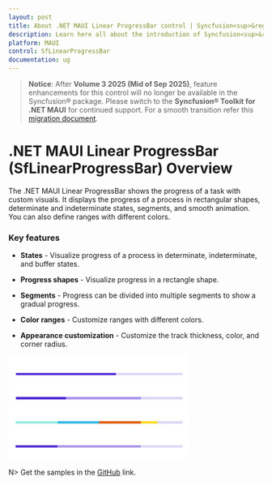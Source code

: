 ```yaml
---
layout: post
title: About .NET MAUI Linear ProgressBar control | Syncfusion<sup>&reg;</sup>
description: Learn here all about the introduction of Syncfusion<sup>&reg;</sup>.NET MAUI Linear ProgressBar (SfLinearProgressBar) control, its elements and more.
platform: MAUI
control: SfLinearProgressBar
documentation: ug
---
```


> **Notice**: After **Volume 3 2025 (Mid of Sep 2025)**, feature enhancements for this control will no longer be available in the Syncfusion® package. Please switch to the **Syncfusion® Toolkit for .NET MAUI** for continued support. For a smooth transition refer this [migration document](https://help.syncfusion.com/maui-toolkit/migration).

# .NET MAUI Linear ProgressBar (SfLinearProgressBar) Overview

The .NET MAUI Linear ProgressBar shows the progress of a task with custom visuals. It displays the progress of a process in rectangular shapes, determinate and indeterminate states, segments, and smooth animation. You can also define ranges with different colors.

### Key features

* **States** - Visualize progress of a process in determinate, indeterminate, and buffer states.  

* **Progress shapes** - Visualize progress in a rectangle shape.

* **Segments** - Progress can be divided into multiple segments to show a gradual progress.

* **Color ranges** - Customize ranges with  different colors.

* **Appearance customization** - Customize the track thickness, color, and corner radius. 

![Linear ProgressBar control for .NET MAUI.](images/overview/dotnet_maui_progressbar.png)

N> Get the samples in the [GitHub](https://github.com/syncfusion/maui-demos) link.